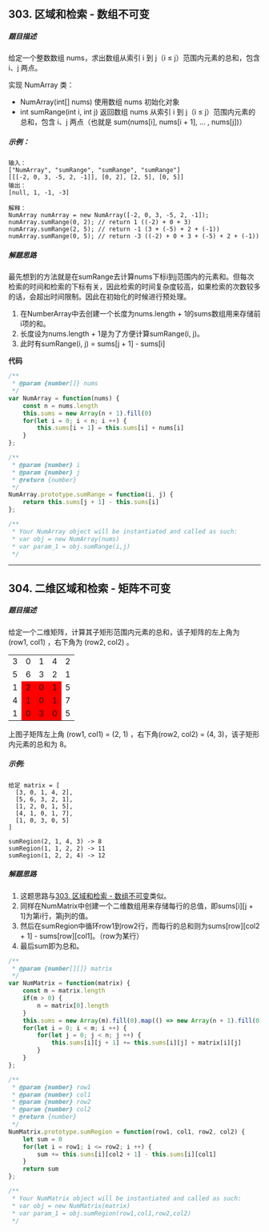 ## 303. 区域和检索 - 数组不可变

##### 题目描述

给定一个整数数组  nums，求出数组从索引 i 到 j（i ≤ j）范围内元素的总和，包含 i、j 两点。

实现 NumArray 类：

- NumArray(int[] nums) 使用数组 nums 初始化对象
- int sumRange(int i, int j) 返回数组 nums 从索引 i 到 j（i ≤ j）范围内元素的总和，包含 i、j 两点（也就是 sum(nums[i], nums[i + 1], ... , nums[j])）

##### 示例：

```
输入：
["NumArray", "sumRange", "sumRange", "sumRange"]
[[[-2, 0, 3, -5, 2, -1]], [0, 2], [2, 5], [0, 5]]
输出：
[null, 1, -1, -3]

解释：
NumArray numArray = new NumArray([-2, 0, 3, -5, 2, -1]);
numArray.sumRange(0, 2); // return 1 ((-2) + 0 + 3)
numArray.sumRange(2, 5); // return -1 (3 + (-5) + 2 + (-1)) 
numArray.sumRange(0, 5); // return -3 ((-2) + 0 + 3 + (-5) + 2 + (-1))

```

##### 解题思路

最先想到的方法就是在sumRange去计算nums下标i到j范围内的元素和。但每次检索的时间和检索的下标有关，因此检索的时间复杂度较高，如果检索的次数较多的话，会超出时间限制。因此在初始化的时候进行预处理。

1. 在NumberArray中去创建一个长度为nums.length + 1的sums数组用来存储前i项的和。
2. 长度设为nums.length + 1是为了方便计算sumRange(i, j)。
3. 此时有sumRange(i, j) = sums[j + 1] - sums[i]

**代码**

```javascript
/**
 * @param {number[]} nums
 */
var NumArray = function(nums) {
    const n = nums.length
    this.sums = new Array(n + 1).fill(0)
    for(let i = 0; i < n; i ++) {
        this.sums[i + 1] = this.sums[i] + nums[i]
    }
};

/** 
 * @param {number} i 
 * @param {number} j
 * @return {number}
 */
NumArray.prototype.sumRange = function(i, j) {
    return this.sums[j + 1] - this.sums[i]
};

/**
 * Your NumArray object will be instantiated and called as such:
 * var obj = new NumArray(nums)
 * var param_1 = obj.sumRange(i,j)
 */
```

------
## 304. 二维区域和检索 - 矩阵不可变

##### 题目描述

给定一个二维矩阵，计算其子矩形范围内元素的总和，该子矩阵的左上角为 (row1, col1) ，右下角为 (row2, col2) 。

<table>
  <tr>
    <td>3</td>
    <td>0</td>
    <td>1</td>
    <td>4</td>
    <td>2</td>
  </tr>
  <tr>
    <td>5</td>
    <td>6</td>
    <td>3</td>
    <td>2</td>
    <td>1</td>
  </tr>
  <tr>
    <td>1</td>
    <td bgColor="red">2</td>
    <td bgColor="red">0</td>
    <td bgColor="red">1</td>
    <td>5</td>
  </tr>
  <tr>
    <td>4</td>
    <td bgColor="red">1</td>
    <td bgColor="red">0</td>
    <td bgColor="red">1</td>
    <td>7</td>
  </tr>
  <tr>
    <td>1</td>
    <td bgColor="red">0</td>
    <td bgColor="red">3</td>
    <td bgColor="red">0</td>
    <td>5</td>
  </tr>
</table>

上图子矩阵左上角 (row1, col1) = (2, 1) ，右下角(row2, col2) = (4, 3)，该子矩形内元素的总和为 8。

##### 示例:

```
给定 matrix = [
  [3, 0, 1, 4, 2],
  [5, 6, 3, 2, 1],
  [1, 2, 0, 1, 5],
  [4, 1, 0, 1, 7],
  [1, 0, 3, 0, 5]
]

sumRegion(2, 1, 4, 3) -> 8
sumRegion(1, 1, 2, 2) -> 11
sumRegion(1, 2, 2, 4) -> 12
```

##### 解题思路

1. 这题思路与[303. 区域和检索 - 数组不可变](#_303-区域和检索-数组不可变)类似。
2. 同样在NumMatrix中创建一个二维数组用来存储每行的总值，即sums[i][j + 1]为第i行，第j列的值。
3. 然后在sumRegion中循环row1到row2行，而每行的总和则为sums[row][col2 + 1] - sums[row][col1]。（row为某行）
4. 最后sum即为总和。

```javascript
/**
 * @param {number[][]} matrix
 */
var NumMatrix = function(matrix) {
    const m = matrix.length
    if(m > 0) {
        n = matrix[0].length
    }
    this.sums = new Array(m).fill(0).map(() => new Array(n + 1).fill(0))
    for(let i = 0; i < m; i ++) {
        for(let j = 0; j < n; j ++) {
            this.sums[i][j + 1] += this.sums[i][j] + matrix[i][j]
        }
    }
};

/** 
 * @param {number} row1 
 * @param {number} col1 
 * @param {number} row2 
 * @param {number} col2
 * @return {number}
 */
NumMatrix.prototype.sumRegion = function(row1, col1, row2, col2) {
    let sum = 0
    for(let i = row1; i <= row2; i ++) {
        sum += this.sums[i][col2 + 1] - this.sums[i][col1]
    }
    return sum
};

/**
 * Your NumMatrix object will be instantiated and called as such:
 * var obj = new NumMatrix(matrix)
 * var param_1 = obj.sumRegion(row1,col1,row2,col2)
 */
```